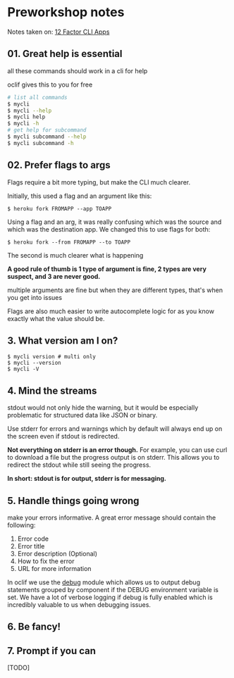 # Preworkshop notes

Notes taken on: [12 Factor CLI Apps](https://medium.com/@jdxcode/12-factor-cli-apps-dd3c227a0e46)

## 01. Great help is essential

all these commands should work in a cli for help

oclif gives this to you for free
```bash
# list all commands
$ mycli
$ mycli --help
$ mycli help
$ mycli -h
# get help for subcommand
$ mycli subcommand --help
$ mycli subcommand -h
```

## 02. Prefer flags to args

Flags require a bit more typing, but make the CLI much clearer.

Initially, this used a flag and an argument like this:

    $ heroku fork FROMAPP --app TOAPP

Using a flag and an arg, it was really confusing which was the source and which was the destination app. We changed this to use flags for both:

    $ heroku fork --from FROMAPP --to TOAPP

The second is much clearer what is happening

**A good rule of thumb is 1 type of argument is fine, 2 types are very suspect, and 3 are never good.**

multiple arguments are fine but when they are different types, that's when you get into issues

Flags are also much easier to write autocomplete logic for as you know exactly what the value should be.

## 3. What version am I on?

    $ mycli version # multi only
    $ mycli --version
    $ mycli -V

## 4. Mind the streams

stdout would not only hide the warning, but it would be especially problematic for structured data like JSON or binary.

Use stderr for errors and warnings which by default will always end up on the screen even if stdout is redirected.

**Not everything on stderr is an error though.** For example, you can use curl to download a file but the progress output is on stderr. This allows you to redirect the stdout while still seeing the progress.

**In short: stdout is for output, stderr is for messaging.**

## 5. Handle things going wrong

make your errors informative. A great error message should contain the following:

1. Error code
2. Error title
3. Error description (Optional)
4. How to fix the error
5. URL for more information

In oclif we use the [debug](https://www.npmjs.com/package/debug) module which allows us to output debug statements grouped by component if the DEBUG environment variable is set. We have a lot of verbose logging if debug is fully enabled which is incredibly valuable to us when debugging issues.

## 6. Be fancy!

## 7. Prompt if you can

[TODO]

